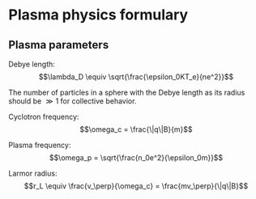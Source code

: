 # Plasma physics formulary

## Plasma parameters

Debye length: $$\lambda_D \equiv \sqrt{\frac{\epsilon_0KT_e}{ne^2}}$$

The number of particles in a sphere with the Debye length as its radius should be $\gg1$ for collective behavior.

Cyclotron frequency: $$\omega_c = \frac{\|q\|B}{m}$$

Plasma frequency: $$\omega_p = \sqrt{\frac{n_0e^2}{\epsilon_0m}}$$

Larmor radius: $$r_L \equiv \frac{v_\perp}{\omega_c} = \frac{mv_\perp}{\|q\|B}$$

